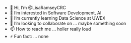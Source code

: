 - 👋 Hi, I’m @LisaRamseyCRC
- 👀 I’m interested in Software Development, AI
- 🌱 I’m currently learning Data Science at UWEX
- 💞️ I’m looking to collaborate on ... maybe something soon
- 📫 How to reach me ... holler really loud
- ⚡ Fun fact: ... none

<!---
LisaRamseyCRC/LisaRamseyCRC is a ✨ special ✨ repository because its `README.md` (this file) appears on your GitHub profile.
You can click the Preview link to take a look at your changes.
--->
